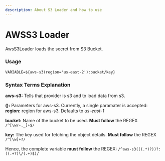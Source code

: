 ```yaml
---
description: About S3 Loader and how to use
---
```


# AWSS3 Loader

AwsS3Loader loads the secret from S3 Bucket.

### Usage

```text
VARIABLE=${aws-s3(region='us-east-2'):bucket/key}
```

### **Syntax Terms Explanation**

**aws-s3:** Tells that provider is s3 and to load data from s3.

**\(\):** Parameters for aws-s3. Currently, a single paramater is accepted:  
**region:** region for aws-s3. Defaults to _us-east-1_

**bucket:** Name of the bucket to be used. **Must follow** the REGEX `/^[\w/-._]+$/`

**key:** The key used for fetching the object details. **Must follow** the REGEX `/^[\w]+?/`

Hence, the complete variable **must follow** the REGEX: `/^aws-s3(((.*)?))?:((.+?)\/(.+)$)/`

